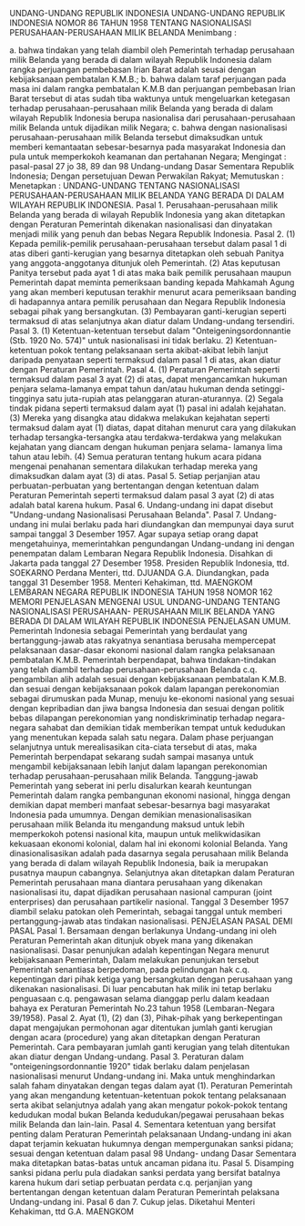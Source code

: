  UNDANG-UNDANG REPUBLIK INDONESIA UNDANG-UNDANG REPUBLIK INDONESIA NOMOR 86 TAHUN 1958 TENTANG NASIONALISASI PERUSAHAAN-PERUSAHAAN MILIK BELANDA
Menimbang :

a. bahwa tindakan yang telah diambil oleh Pemerintah terhadap perusahaan milik Belanda yang berada di dalam wilayah Republik Indonesia dalam rangka perjuangan pembebasan Irian Barat adalah seusai dengan kebijaksanaan pembatalan K.M.B.;
b. bahwa dalam taraf perjuangan pada masa ini dalam rangka pembatalan K.M.B dan perjuangan pembebasan Irian Barat tersebut di atas sudah tiba waktunya untuk mengeluarkan ketegasan terhadap perusahaan-perusahaan milik Belanda yang berada di dalam wilayah Republik Indonesia berupa nasionalisa dari perusahaan-perusahaan milik Belanda untuk dijadikan milik Negara;
c. bahwa dengan nasionalisasi perusahaan-perusahaan milik Belanda tersebut dimaksudkan untuk memberi kemantaatan sebesar-besarnya pada masyarakat Indonesia dan pula untuk memperkokoh keamanan dan pertahanan Negara;
Mengingat :
 pasal-pasal 27 jo 38, 89 dan 98 Undang-undang Dasar Sementara Republik Indonesia; Dengan persetujuan Dewan Perwakilan Rakyat; Memutuskan : Menetapkan : UNDANG-UNDANG TENTANG NASIONALISASI PERUSAHAAN-PERUSAHAAN MILIK BELANDA YANG BERADA DI DALAM WILAYAH REPUBLIK INDONESIA. Pasal 1. Perusahaan-perusahaan milik Belanda yang berada di wilayah Republik Indonesia yang akan ditetapkan dengan Peraturan Pemerintah dikenakan nasionalisasi dan dinyatakan menjadi milik yang penuh dan bebas Negara Republik Indonesia. Pasal 2.
(1) Kepada pemilik-pemilik perusahaan-perusahaan tersebut dalam pasal 1 di atas diberi ganti-kerugian yang besarnya ditetapkan oleh sebuah Panitya yang anggota-anggotanya ditunjuk oleh Pemerintah.
(2) Atas keputusan Panitya tersebut pada ayat 1 di atas maka baik pemilik perusahaan maupun Pemerintah dapat meminta pemeriksaan banding kepada Mahkamah Agung yang akan memberi keputusan terakhir menurut acara pemeriksaan banding di hadapannya antara pemilik perusahaan dan Negara Republik Indonesia sebagai pihak yang bersangkutan.
(3) Pembayaran ganti-kerugian seperti termaksud di atas selanjutnya akan diatur dalam Undang-undang tersendiri. Pasal 3.
(1) Ketentuan-ketentuan tersebut dalam "Onteigeningsordonnantie (Stb. 1920 No. 574)" untuk nasionalisasi ini tidak berlaku.
2) Ketentuan-ketentuan pokok tentang pelaksanaan serta akibat-akibat lebih lanjut daripada penyataan seperti termaksud dalam pasal 1 di atas, akan diatur dengan Peraturan Pemerintah. Pasal 4.
(1) Peraturan Pemerintah seperti termaksud dalam pasal 3 ayat (2) di atas, dapat mengancamkan hukuman penjara selama-lamanya empat tahun dan/atau hukuman denda setinggi-tingginya satu juta-rupiah atas pelanggaran aturan-aturannya.
(2) Segala tindak pidana seperti termaksud dalam ayat (1) pasal ini adalah kejahatan.
(3) Mereka yang disangka atau didakwa melakukan kejahatan seperti termaksud dalam ayat (1) diatas, dapat ditahan menurut cara yang dilakukan terhadap tersangka-tersangka atau terdakwa-terdakwa yang melakukan kejahatan yang diancam dengan hukuman penjara selama- lamanya lima tahun atau lebih.
(4) Semua peraturan tentang hukum acara pidana mengenai penahanan sementara dilakukan terhadap mereka yang dimaksudkan dalam ayat (3) di atas. Pasal 5. Setiap perjanjian atau perbuatan-perbuatan yang bertentangan dengan ketentuan dalam Peraturan Pemerintah seperti termaksud dalam pasal 3 ayat (2) di atas adalah batal karena hukum. Pasal 6. Undang-undang ini dapat disebut "Undang-undang Nasionalisasi Perusahaan Belanda". Pasal 7. Undang-undang ini mulai berlaku pada hari diundangkan dan mempunyai daya surut sampai tanggal 3 Desember 1957. Agar supaya setiap orang dapat mengetahuinya, memerintahkan pengundangan Undang-undang ini dengan penempatan dalam Lembaran Negara Republik Indonesia. Disahkan di Jakarta pada tanggal 27 Desember 1958. Presiden Republik Indonesia, ttd. SOEKARNO Perdana Menteri, ttd. DJUANDA G.A. Diundangkan, pada tanggal 31 Desember 1958. Menteri Kehakiman, ttd. MAENGKOM LEMBARAN NEGARA REPUBLIK INDONESIA TAHUN 1958 NOMOR 162 MEMORI PENJELASAN MENGENAI USUL UNDANG-UNDANG TENTANG NASIONALISASI PERUSAHAAN- PERUSAHAAN MILIK BELANDA YANG BERADA DI DALAM WILAYAH REPUBLIK INDONESIA PENJELASAN UMUM. Pemerintah Indonesia sebagai Pemerintah yang berdaulat yang bertanggung-jawab atas rakyatnya senantiasa berusaha mempercepat pelaksanaan dasar-dasar ekonomi nasional dalam rangka pelaksanaan pembatalan K.M.B. Pemerintah berpendapat, bahwa tindakan-tindakan yang telah diambil terhadap perusahaan-perusahaan Belanda c.q. pengambilan alih adalah sesuai dengan kebijaksanaan pembatalan K.M.B. dan sesuai dengan kebijaksanaan pokok dalam lapangan perekonomian sebagai dirumuskan pada Munap, menuju ke-ekonomi nasional yang sesuai dengan kepribadian dan jiwa bangsa Indonesia dan sesuai dengan politik bebas dilapangan perekonomian yang nondiskriminatip terhadap negara-negara sahabat dan demikian tidak memberikan tempat untuk kedudukan yang menentukan kepada salah satu negara. Dalam phase perjuangan selanjutnya untuk merealisasikan cita-ciata tersebut di atas, maka Pemerintah berpendapat sekarang sudah sampai masanya untuk mengambil kebijaksanaan lebih lanjut dalam lapangan perekonomian terhadap perusahaan-perusahaan milik Belanda. Tanggung-jawab Pemerintah yang seberat ini perlu disalurkan kearah keuntungan Pemerintah dalam rangka pembangunan ekonomi nasional, hingga dengan demikian dapat memberi manfaat sebesar-besarnya bagi masyarakat Indonesia pada umumnya. Dengan demikian menasionalisasikan perusahaan milik Belanda itu mengandung maksud untuk lebih memperkokoh potensi nasional kita, maupun untuk melikwidasikan kekuasaan ekonomi kolonial, dalam hal ini ekonomi kolonial Belanda. Yang dinasionalisasikan adalah pada dasarnya segala perusahaan milik Belanda yang berada di dalam wilayah Republik Indonesia, baik ia merupakan pusatnya maupun cabangnya. Selanjutnya akan ditetapkan dalam Peraturan Pemerintah perusahaan mana diantara perusahaan yang dikenakan nasionalisasi itu, dapat dijadikan perusahaan nasional campuran (joint enterprises) dan perusahaan partikelir nasional. Tanggal 3 Desember 1957 diambil selaku patokan oleh Pemerintah, sebagai tanggal untuk memberi pertanggung-jawab atas tindakan nasionalisasi. PENJELASAN PASAL DEMI PASAL Pasal 1. Bersamaan dengan berlakunya Undang-undang ini oleh Peraturan Pemerintah akan ditunjuk obyek mana yang dikenakan nasionalisasi. Dasar penunjukan adalah kepentingan Negara menurut kebijaksanaan Pemerintah, Dalam melakukan penunjukan tersebut Pemerintah senantiasa berpedoman, pada pelindungan hak c.q. kepentingan dari pihak ketiga yang bersangkutan dengan perusahaan yang dikenakan nasionalisasi. Di luar pencabutan hak milik ini tetap berlaku penguasaan c.q. pengawasan selama dianggap perlu dalam keadaan bahaya ex Peraturan Pemerintah No.23 tahun 1958 (Lembaran-Negara 39/1958). Pasal 2. Ayat (1), (2) dan (3), Pihak-pihak yang berkepentingan dapat mengajukan permohonan agar ditentukan jumlah ganti kerugian dengan acara (procedure) yang akan ditetapkan dengan Peraturan Pemerintah. Cara pembayaran jumlah ganti kerugian yang telah ditentukan akan diatur dengan Undang-undang. Pasal 3. Peraturan dalam "onteigeningsordonnantie 1920" tidak berlaku dalam penjelasan nasionalisasi menurut Undang-undang ini. Maka untuk menghindarkan salah faham dinyatakan dengan tegas dalam ayat (1). Peraturan Pemerintah yang akan mengandung ketentuan-ketentuan pokok tentang pelaksanaan serta akibat selanjutnya adalah yang akan mengatur pokok-pokok tentang kedudukan modal bukan Belanda kedudukan/pegawai perusahaan bekas milik Belanda dan lain-lain. Pasal 4. Sementara ketentuan yang bersifat penting dalam Peraturan Pemerintah pelaksanaan Undang-undang ini akan dapat terjamin kekuatan hukumnya dengan mempergunakan sanksi pidana; sesuai dengan ketentuan dalam pasal 98 Undang- undang Dasar Sementara maka ditetapkan batas-batas untuk ancaman pidana itu. Pasal 5. Disamping sanksi pidana perlu pula diadakan sanksi perdata yang bersifat batalnya karena hukum dari setiap perbuatan perdata c.q. perjanjian yang bertentangan dengan ketentuan dalam Peraturan Pemerintah pelaksana Undang-undang ini. Pasal 6 dan 7. Cukup jelas. Diketahui Menteri Kehakiman, ttd G.A. MAENGKOM